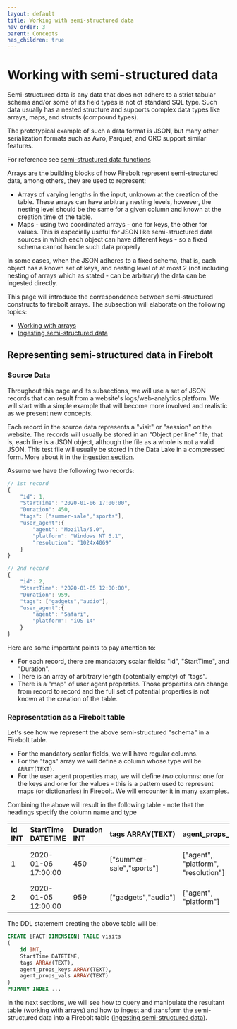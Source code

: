 ```yaml
---
layout: default
title: Working with semi-structured data
nav_order: 3
parent: Concepts
has_children: true
---
```

# Working with semi-structured data

Semi-structured data is any data that does not adhere to a strict tabular schema and/or some of its field types is not of standard SQL type. Such data usually has a nested structure and supports complex data types like arrays, maps, and structs \(compound types\).

The prototypical example of such a data format is JSON, but many other serialization formats such as Avro, Parquet, and ORC support similar features.

For reference see [semi-structured data functions](../../sql-reference/functions-reference/semi-structured-functions/)

Arrays are the building blocks of how Firebolt represent semi-structured data, among others, they are used to represent:

* Arrays of varying lengths in the input, unknown at the creation of the table. These arrays can have arbitrary nesting levels, however, the nesting level should be the same for a given column and known at the creation time of the table.  
* Maps - using two coordinated arrays - one for keys, the other for values. This is especially useful for JSON like semi-structured data sources in which each object can have different keys - so a fixed schema cannot handle such data properly

In some cases, when the JSON adheres to a fixed schema, that is, each object has a known set of keys, and nesting level of at most 2 \(not including nesting of arrays which as stated - can be arbitrary\) the data can be ingested directly.

This page will introduce the correspondence between semi-structured constructs to firebolt arrays. The subsection will elaborate on the following topics:

* [Working with arrays](working-with-arrays.md)
* [Ingesting semi-structured data](ingesting-semi-structured-data.md)

## Representing semi-structured data in Firebolt

### Source Data

Throughout this page and its subsections, we will use a set of JSON records that can result from a website's logs/web-analytics platform. We will start with a simple example that will become more involved and realistic as we present new concepts.

Each record in the source data represents a "visit" or "session" on the website. The records will usually be stored in an "Object per line" file, that is, each line is a JSON object, although the file as a whole is not a valid JSON. This test file will usually be stored in the Data Lake in a compressed form. More about it in the [ingestion section](ingesting-semi-structured-data.md).

Assume we have the following two records:

```javascript
// 1st record
{
    "id": 1,
    "StartTime": "2020-01-06 17:00:00",
    "Duration": 450,
    "tags": ["summer-sale","sports"],
    "user_agent":{
        "agent": "Mozilla/5.0",
        "platform": "Windows NT 6.1",
        "resolution": "1024x4069"
    }
}

// 2nd record
{
    "id": 2,
    "StartTime": "2020-01-05 12:00:00",
    "Duration": 959,
    "tags": ["gadgets","audio"],
    "user_agent":{
        "agent": "Safari",
        "platform": "iOS 14"
    }
}
```

Here are some important points to pay attention to:

* For each record, there are mandatory scalar fields: "id", "StartTime", and "Duration".
* There is an array of arbitrary length \(potentially empty\) of "tags".
* There is a "map" of user agent properties. Those properties can change from record to record and the full set of potential properties is not known at the creation of the table.

### Representation as a Firebolt table

Let's see how we represent the above semi-structured "schema" in a Firebolt table.

* For the mandatory scalar fields, we will have regular columns.
* For the "tags" array we will define a column whose type will be `ARRAY(TEXT)`.
* For the user agent properties map, we will define _two_ columns: one for the keys and one for the values - this is a pattern used to represent maps \(or dictionaries\) in Firebolt. We will encounter it in many examples.

Combining the above will result in the following table - note that the headings specify the column name and type

| id INT | StartTime DATETIME | Duration INT | tags ARRAY\(TEXT\) | agent\_props\_keys | agent\_props\_vals |
| :--- | :--- | :--- | :--- | :--- | :--- |
| 1 | 2020-01-06 17:00:00 | 450 | \["summer-sale","sports"\] | \["agent", "platform", "resolution"\] | \["Mozilla/5.0", "Windows NT 6.1", "1024x4069"\] |
| 2 | 2020-01-05 12:00:00 | 959 | \["gadgets","audio"\] | \["agent", "platform"\] | \["Safari", "iOS 14"\] |

The DDL statement creating the above table will be:

```sql
CREATE [FACT|DIMENSION] TABLE visits
(
    id INT,
    StartTime DATETIME,
    tags ARRAY(TEXT),
    agent_props_keys ARRAY(TEXT),
    agent_props_vals ARRAY(TEXT)
)
PRIMARY INDEX ...
```

In the next sections, we will see how to query and manipulate the resultant table \([working with arrays](working-with-arrays.md)\) and how to ingest and transform the semi-structured data into a Firebolt table \([ingesting semi-structured data](ingesting-semi-structured-data.md)\).
